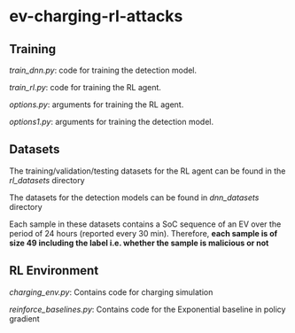 # ev-charging-rl-attacks

## Training

*train_dnn.py*: code for training the detection model.

*train_rl.py*: code for training the RL agent.

*options.py*: arguments for training the RL agent.

*options1.py*: arguments for training the detection model.

## Datasets

The training/validation/testing datasets for the RL agent can be found in the *rl_datasets* directory

The datasets for the detection models can be found in *dnn_datasets* directory

Each sample in these datasets contains a SoC sequence of an EV over the period of 24 hours (reported every 30 min). Therefore, **each sample is of size 49 including the label i.e. whether the sample is malicious or not**

## RL Environment

*charging_env.py*: Contains code for charging simulation

*reinforce_baselines.py*: Contains code for the Exponential baseline in policy gradient









